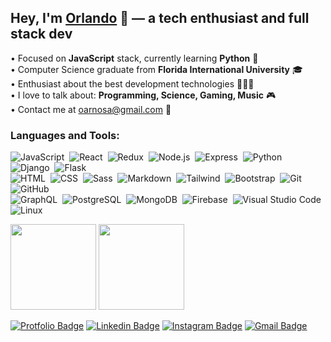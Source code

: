 ## Hey, I'm [Orlando](https://orlandoarnosa.com) 👋 &mdash; a tech enthusiast and full stack dev

• Focused on **JavaScript** stack, currently learning **Python** 🐍
<br/>• Computer Science graduate from **Florida International University** 🎓
<br/>• Enthusiast about the best development technologies 👨🏻‍💻
<br/>• I love to talk about: **Programming, Science, Gaming, Music** 🎮
<br/>• Contact me at oarnosa@gmail.com 💌

### Languages and Tools:

![JavaScript](https://img.shields.io/badge/-JavaScript-ebedf0?style=flat-square&logo=javascript)&nbsp;
![React](https://img.shields.io/badge/-React-ebedf0?style=flat-square&logo=react)&nbsp;
![Redux](https://img.shields.io/badge/-Redux-ebedf0?style=flat-square&logo=redux&logoColor=764abc)&nbsp;
![Node.js](https://img.shields.io/badge/-Node.js-ebedf0?style=flat-square&logo=node.js)&nbsp;
![Express](https://img.shields.io/badge/-Express-ebedf0?style=flat-square&logo=express&logoColor=343a40)&nbsp;
![Python](https://img.shields.io/badge/-Python-ebedf0?style=flat-square&logo=python)&nbsp;
![Django](https://img.shields.io/badge/-Django-ebedf0?style=flat-square&logo=django&logoColor=092E20)&nbsp;
![Flask](https://img.shields.io/badge/-Flask-ebedf0?style=flat-square&logo=flask&logoColor=black)\
![HTML](https://img.shields.io/badge/-HTML-ebedf0?style=flat-square&logo=HTML5)&nbsp;
![CSS](https://img.shields.io/badge/-CSS-ebedf0?style=flat-square&logo=CSS3&logoColor=1572B6)&nbsp;
![Sass](https://img.shields.io/badge/-Sass-ebedf0?style=flat-square&logo=SASS&logoColor=bf4080)&nbsp;
![Markdown](https://img.shields.io/badge/-Markdown-ebedf0?style=flat-square&logo=markdown&logoColor=343a40)&nbsp;
![Tailwind](https://img.shields.io/badge/-Tailwind%20CSS-ebedf0?style=flat-square&logo=tailwind%20css)&nbsp;
![Bootstrap](https://img.shields.io/badge/-Bootstrap-ebedf0?style=flat-square&logo=bootstrap&logoColor=563D7C)&nbsp;
![Git](https://img.shields.io/badge/-Git-ebedf0?style=flat-square&logo=git)&nbsp;
![GitHub](https://img.shields.io/badge/-GitHub-ebedf0?style=flat-square&logo=github&logoColor=black)\
![GraphQL](https://img.shields.io/badge/-GraphQL-ebedf0?style=flat-square&logo=GraphQL&logoColor=bf4080)&nbsp;
![PostgreSQL](https://img.shields.io/badge/-PostgreSQL-ebedf0?style=flat-square&logo=postgresql&logoColor=336791)&nbsp;
![MongoDB](https://img.shields.io/badge/-MongoDB-ebedf0?style=flat-square&logo=mongodb)&nbsp;
![Firebase](https://img.shields.io/badge/-Firebase-ebedf0?style=flat-square&logo=firebase)&nbsp;
![Visual Studio Code](https://img.shields.io/badge/-Visual%20Studio%20Code-ebedf0?style=flat-square&logo=visual-studio-code&logoColor=007ACC)
![Linux](https://img.shields.io/badge/-Linux-ebedf0?style=flat-square&logo=linux)&nbsp;
<br/>

<a href="https://github.com/anuraghazra/github-readme-stats"><img height="137px" src="https://github-readme-stats.vercel.app/api?username=oarnosa&show_icons=true&bg_color=fafbfc&hide=issues,contribs&count_private=true&include_all_commits=1"/></a>
<a href="https://github.com/anuraghazra/github-readme-stats"><img height="137px" src="https://github-readme-stats.vercel.app/api/top-langs/?username=oarnosa&layout=compact&hide=css&bg_color=fafbfc&exclude_repo=phoenix-wellness"/></a>


[![Protfolio Badge](https://img.shields.io/badge/-orlandoarnosa.com-ebedf0?style=flat-square&logo=Google%20Chrome&logoColor=white&labelColor=15847D&link=https://orlandoarnosa.com)](https://orlandoarnosa.com)
[![Linkedin Badge](https://img.shields.io/badge/-/in/oarnosa-ebedf0?style=flat-square&logo=linkedin&logoColor=white&labelColor=blue&link=https://www.linkedin.com/in/oarnosa/)](https://www.linkedin.com/in/oarnosa/)
[![Instagram Badge](https://img.shields.io/badge/-@arno__lando-ebedf0?style=flat-square&logo=instagram&logoColor=white&labelColor=E1306C&link=https://www.linkedin.com/in/oarnosa/)](https://instagram.com/arno_lando)
[![Gmail Badge](https://img.shields.io/badge/-oarnosa@gmail.com-ebedf0?style=flat-square&logo=Gmail&logoColor=white&labelColor=red&link=mailto:oarnosa@gmail.com)](mailto:oarnosa@gmail.com)
